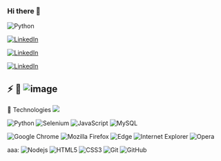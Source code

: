### Hi there 👋

<!--
**kingdomik/kingdomik** is a ✨ _special_ ✨ repository because its `README.md` (this file) appears on your GitHub profile.

Here are some ideas to get you started:

- 🔭 I’m currently working on ...
- 🌱 I’m currently learning ...
- 👯 I’m looking to collaborate on ...
- 🤔 I’m looking for help with ...
- 💬 Ask me about ...
- 📫 How to reach me: ...
- 😄 Pronouns: ...
- ⚡ Fun fact: ...
-->

![Python](https://forthebadge.com/images/badges/made-with-python.svg)

[![LinkedIn](https://img.shields.io/badge/-LinkedIn-0a66c2?style=flat-square&logo=linkedin)](https://forthebadge.com)

[![LinkedIn](https://www.codewars.com/users/jhoffner/badges/small)](https://forthebadge.com)

[![LinkedIn](https://github-readme-stats.vercel.app/api?username=kingdomik&show_icons=true&theme=gotham)](https://forthebadge.com)

## ⚡ 📁 ![image](https://user-images.githubusercontent.com/2726087/188329720-cf3b359c-458e-406c-a479-839580cca75c.png)
 :file_folder: Technologies
![](https://img.icons8.com/small/344/learning.png)

![Python](https://img.shields.io/badge/-Python-black?style=flat-square&logo=Python)
![Selenium](https://img.shields.io/badge/-Selenium_WebDriver-black?style=flat-square&logo=Selenium)
![JavaScript](https://img.shields.io/badge/-JavaScript-black?style=flat-square&logo=javascript)
![MySQL](https://img.shields.io/badge/-MySQL-black?style=flat-square&logo=mysql)

![Google Chrome](https://img.shields.io/badge/-Google_Chrome-white?style=flat-square&logo=googlechrome)
![Mozilla Firefox](https://img.shields.io/badge/-Mozilla_Firefox-black?style=flat-square&logo=firefoxbrowser)
![Edge](https://img.shields.io/badge/-Microsoft_Edge-black?style=flat-square&logo=microsoftedge)
![Internet Explorer](https://img.shields.io/badge/-Internet_Explorer-black?style=flat-square&logo=internetexplorer)
![Opera](https://img.shields.io/badge/-Opera-black?style=flat-square&logo=opera)

aaa:
![Nodejs](https://img.shields.io/badge/-Nodejs-black?style=flat-square&logo=Node.js)
![HTML5](https://img.shields.io/badge/-HTML5-E34F26?style=flat-square&logo=html5&logoColor=white)
![CSS3](https://img.shields.io/badge/-CSS3-1572B6?style=flat-square&logo=css3)
![Git](https://img.shields.io/badge/-Git-black?style=flat-square&logo=git)
![GitHub](https://img.shields.io/badge/-GitHub-181717?style=flat-square&logo=github)
